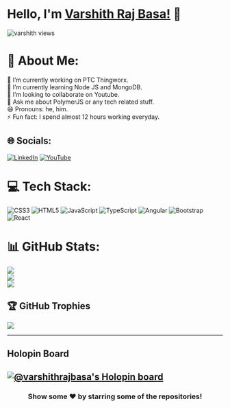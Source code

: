 #  Hello, I'm [Varshith Raj Basa!](http://varshithrajbasa.github.io/) 👋

<p align="left"> <img src="https://komarev.com/ghpvc/?username=varshithrajbasa&label=Views&color=blue&style=plastic" alt="varshith views" /> </p>

# 💫 About Me:
🔭 I’m currently working on PTC Thingworx.<br>🌱 I’m currently learning Node JS and MongoDB.<br>👯 I’m looking to collaborate on Youtube.<br>💬 Ask me about PolymerJS or any tech related stuff.<br>😄 Pronouns: he, him.<br>⚡ Fun fact: I spend almost 12 hours working everyday.


## 🌐 Socials:
[![LinkedIn](https://img.shields.io/badge/LinkedIn-%230077B5.svg?logo=linkedin&logoColor=white)](https://linkedin.com/in/varshith-raj-basa-b0893815a) [![YouTube](https://img.shields.io/badge/YouTube-%23FF0000.svg?logo=YouTube&logoColor=white)](https://youtube.com/c/VarshithRajBasa) 

# 💻 Tech Stack:
![CSS3](https://img.shields.io/badge/css3-%231572B6.svg?style=flat&logo=css3&logoColor=white) ![HTML5](https://img.shields.io/badge/html5-%23E34F26.svg?style=flat&logo=html5&logoColor=white) ![JavaScript](https://img.shields.io/badge/javascript-%23323330.svg?style=flat&logo=javascript&logoColor=%23F7DF1E) ![TypeScript](https://img.shields.io/badge/typescript-%23007ACC.svg?style=flat&logo=typescript&logoColor=white) ![Angular](https://img.shields.io/badge/angular-%23DD0031.svg?style=flat&logo=angular&logoColor=white) ![Bootstrap](https://img.shields.io/badge/bootstrap-%23563D7C.svg?style=flat&logo=bootstrap&logoColor=white) ![React](https://img.shields.io/badge/react-%2320232a.svg?style=flat&logo=react&logoColor=%2361DAFB)
# 📊 GitHub Stats:
![](https://github-readme-stats.vercel.app/api?username=varshithrajbasa&theme=gruvbox&hide_border=false&include_all_commits=true&count_private=true)<br/>
![](https://github-readme-streak-stats.herokuapp.com/?user=varshithrajbasa&theme=gruvbox&hide_border=false)<br/>
![](https://github-readme-stats.vercel.app/api/top-langs/?username=varshithrajbasa&theme=gruvbox&hide_border=false&include_all_commits=true&count_private=true&layout=compact)

## 🏆 GitHub Trophies
![](https://github-profile-trophy.vercel.app/?username=varshithrajbasa&theme=gruvbox&no-frame=false&no-bg=false&margin-w=4)

---
## Holopin Board

[![@varshithrajbasa's Holopin board](https://holopin.me/varshithrajbasa)](https://holopin.io/@varshithrajbasa)
---

<!-- Proudly created with GPRM ( https://gprm.itsvg.in ) -->
<div align="center">

###  Show some ❤️ by starring some of the repositories!

</div>